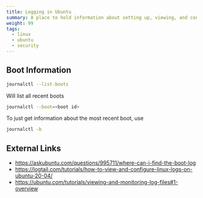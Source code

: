 ```yaml
---
title: Logging in Ubuntu
summary: A place to hold information about setting up, viewing, and controlling logging.
weight: 99
tags: 
  - linux
  - ubuntu
  - security
---
```



## Boot Information

```bash
journalctl --list-boots 
```

Will list all recent boots

```bash
journalctl --boot=<boot id>
```

To just get information about the most recent boot, use

```bash
journalctl -b
```

## External Links

* <https://askubuntu.com/questions/995711/where-can-i-find-the-boot-log>
* <https://logtail.com/tutorials/how-to-view-and-configure-linux-logs-on-ubuntu-20-04/>
* <https://ubuntu.com/tutorials/viewing-and-monitoring-log-files#1-overview>
